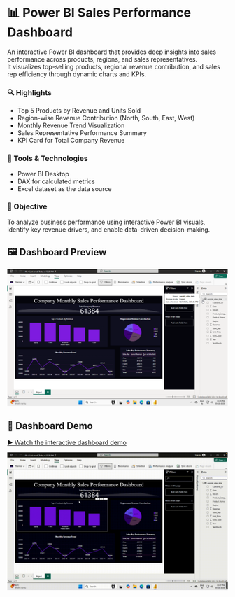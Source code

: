 # 📊 Power BI Sales Performance Dashboard

An interactive Power BI dashboard that provides deep insights into sales performance across products, regions, and sales representatives.  
It visualizes top-selling products, regional revenue contribution, and sales rep efficiency through dynamic charts and KPIs.

### 🔍 Highlights
- Top 5 Products by Revenue and Units Sold  
- Region-wise Revenue Contribution (North, South, East, West)  
- Monthly Revenue Trend Visualization  
- Sales Representative Performance Summary  
- KPI Card for Total Company Revenue  

### 🧠 Tools & Technologies
- Power BI Desktop  
- DAX for calculated metrics  
- Excel dataset as the data source  

### 🎯 Objective
To analyze business performance using interactive Power BI visuals, identify key revenue drivers, and enable data-driven decision-making.

## 🖼️ Dashboard Preview
![Power BI Sales Dashboard](Photo.png)


## 🎥 Dashboard Demo
[▶️ Watch the interactive dashboard demo](task.gif)

![Dashboard Demo](task.gif)
